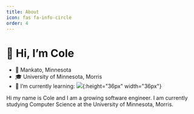 ```yaml
---
title: About
icon: fas fa-info-circle
order: 4
---
```

# 👋 Hi, I’m Cole
- 📍 Mankato, Minnesota
- 🎓 University of Minnesota, Morris
- 🌱 I’m currently learning: ![](https://go.dev/blog/go-brand/Go-Logo/PNG/Go-Logo_Aqua.png){:height="36px" width="36px"}
  
Hi my name is Cole and I am a growing software engineer. I am currently studying Computer Science at the University of Minnesota, Morris.

